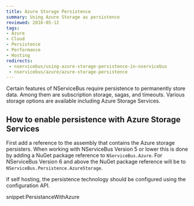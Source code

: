 ```yaml
---
title: Azure Storage Persistence
summary: Using Azure Storage as persistence
reviewed: 2016-05-12
tags:
- Azure
- Cloud
- Persistence
- Performance
- Hosting
redirects:
 - nservicebus/using-azure-storage-persistence-in-nservicebus
 - nservicebus/azure/azure-storage-persistence
---
```


Certain features of NServiceBus require persistence to permanently store data. Among them are subscription storage, sagas, and timeouts. Various storage options are available including Azure Storage Services.


## How to enable persistence with Azure Storage Services

First add a reference to the assembly that contains the Azure storage persisters. When working with NServiceBus Version 5 or lower this is done by adding a NuGet package reference to `NServiceBus.Azure`. For NServiceBus Version 6 and above the NuGet package reference will be to `NServiceBus.Persistence.AzureStorage`.

If self hosting, the persistence technology should be configured using the configuration API.

snippet:PersistanceWithAzure

